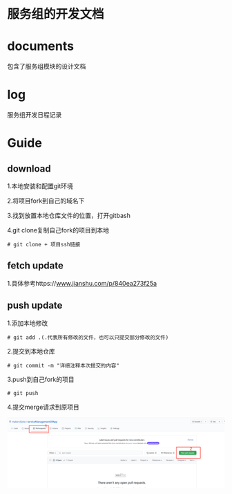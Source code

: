 # 服务组的开发文档
# documents

包含了服务组模块的设计文档
#  log

服务组开发日程记录

# Guide

## download

1.本地安装和配置git环境

2.将项目fork到自己的域名下

3.找到放置本地仓库文件的位置，打开gitbash

4.git clone复制自己fork的项目到本地

```
# git clone + 项目ssh链接
```

## fetch update

1.具体参考https://www.jianshu.com/p/840ea273f25a

## push update

1.添加本地修改

```
# git add .(.代表所有修改的文件，也可以只提交部分修改的文件)
```

2.提交到本地仓库

```
# git commit -m "详细注释本次提交的内容"
```

3.push到自己fork的项目

```
# git push
```

4.提交merge请求到原项目

![1611036338330](assets/1611036338330.png)